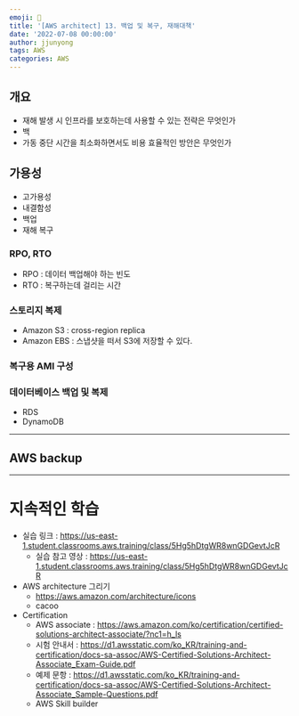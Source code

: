 ```yaml
---
emoji: 🧢
title: '[AWS architect] 13. 백업 및 복구, 재해대책'
date: '2022-07-08 00:00:00'
author: jjunyong
tags: AWS
categories: AWS
---
```


## 개요
- 재해 발생 시 인프라를 보호하는데 사용할 수 있는 전략은 무엇인가
- 백
- 가동 중단 시간을 최소화하면서도 비용 효율적인 방안은 무엇인가

## 가용성
- 고가용성
- 내결함성
- 백업
- 재해 복구 

### RPO, RTO 
- RPO : 데이터 백업해야 하는 빈도 
- RTO : 복구하는데 걸리는 시간 


### 스토리지 복제
- Amazon S3 : cross-region replica
- Amazon EBS : 스냅샷을 떠서 S3에 저장할 수 있다.

### 복구용 AMI 구성

### 데이터베이스 백업 및 복제
- RDS
- DynamoDB

---
## AWS backup 



---
# 지속적인 학습 

- 실습 링크 : https://us-east-1.student.classrooms.aws.training/class/5Hg5hDtgWR8wnGDGevtJcR
  - 실습 참고 영상 : https://us-east-1.student.classrooms.aws.training/class/5Hg5hDtgWR8wnGDGevtJcR
- AWS architecture 그리기
  - https://aws.amazon.com/architecture/icons
  - cacoo 
- Certification
  - AWS associate : https://aws.amazon.com/ko/certification/certified-solutions-architect-associate/?nc1=h_ls
  - 시험 안내서 : https://d1.awsstatic.com/ko_KR/training-and-certification/docs-sa-assoc/AWS-Certified-Solutions-Architect-Associate_Exam-Guide.pdf
  - 예제 문항 : https://d1.awsstatic.com/ko_KR/training-and-certification/docs-sa-assoc/AWS-Certified-Solutions-Architect-Associate_Sample-Questions.pdf
  - AWS Skill builder 